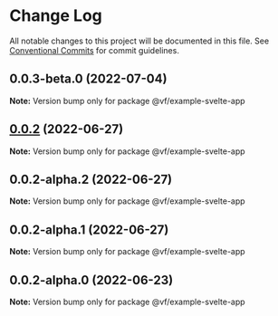 # Change Log

All notable changes to this project will be documented in this file.
See [Conventional Commits](https://conventionalcommits.org) for commit guidelines.

## 0.0.3-beta.0 (2022-07-04)

**Note:** Version bump only for package @vf/example-svelte-app





## [0.0.2](https://vfuk-digital.visualstudio.com/Digital/_git/lib-web-federation-utils/compare/@vf/example-svelte-app@0.0.2-alpha.2...@vf/example-svelte-app@0.0.2) (2022-06-27)

**Note:** Version bump only for package @vf/example-svelte-app





## 0.0.2-alpha.2 (2022-06-27)

**Note:** Version bump only for package @vf/example-svelte-app





## 0.0.2-alpha.1 (2022-06-27)

**Note:** Version bump only for package @vf/example-svelte-app





## 0.0.2-alpha.0 (2022-06-23)

**Note:** Version bump only for package @vf/example-svelte-app
